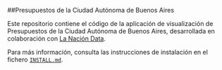 
##Presupuestos de la Ciudad Autónoma de Buenos Aires

Este repositorio contiene el código de la aplicación de visualización de Presupuestos de la Ciudad Autónoma de Buenos Aires, desarrollada en colaboración con [La Nación Data][1].

Para más información, consulta las instrucciones de instalación en el fichero [`INSTALL.md`](INSTALL.md).

[1]: http://www.lanacion.com.ar/data